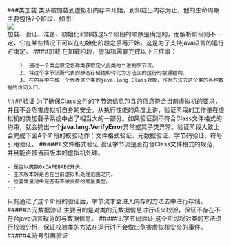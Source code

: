 ###类加载
类从被加载到虚拟机内存中开始，到卸载出内存为止，他的生命周期主要包括7个阶段，如图：  
![](https://i.imgur.com/g82BPov.jpg)  
加载、验证、准备、初始化和卸载这5个阶段的顺序是确定的，而解析阶段则不一定，它在某些情况下可以在初始化阶段之后再开始，这是为了支持java语言的运行时绑定。
####加载
在加载阶段，虚拟机需要完成以下三件事：  

		1. 通过一个类全限定名称类获取定义此类的二进制字节流。
		2. 将这个字节流所代表的静态存储结构转化为方法区的运行时数据结构。
		3. 在内存中生成一个代表这个类的java.lang.Class对象，作为方法去这个类的各种数据的访问入口。

####验证
为了确保Class文件的字节流信息包含的信息符合当前虚拟机的要求，并且不会危害虚拟机自身的安全。从执行性能的角度上讲，验证阶段的工作量在虚拟机的类加载子系统中占了相当大的一部分。如果验证到不符合Class文件格式的约束，就会抛出一个**java.lang.VerifyError**异常或其子类异常。验证阶段大致上会完成下面4个阶段的校验动作：文件格式验证、元数据验证、字节码验证、符号引用验证。
#####1.文件格式验证
验证字节流是否符合Class文件格式的规范，并且能否被当前版本的虚拟机处理。

	- 是否以魔数0xCAFEBABE开头。
	- 主次版本好是否在当前虚拟机处理范围之内。
	- 检查常量池中是否有不被支持的常量类型。
	···
只有通过了这个阶段的验证后，字节流才会进入内存的方法去中进行存储。
#####2.元数据验证
主要目的是对类的元数据信息进行语义校验，保证不存在不符合java语言规范的与数据信息。
#####3.字节码验证
这个阶段将对类的方法进行校验分析，保证校验类的方法在运行时不会做出危害虚拟机安全的事件。
#####4.符号引用验证